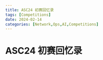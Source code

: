 ```yaml
---
title: ASC24 初赛回忆录
tags: [Competitions]
date: 2024-02-14
categories: [Network,Ops,AI,Competitions]
---
```


# ASC24 初赛回忆录

